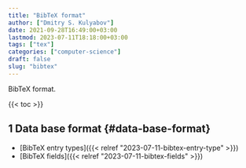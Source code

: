 ```yaml
---
title: "BibTeX format"
author: ["Dmitry S. Kulyabov"]
date: 2021-09-28T16:49:00+03:00
lastmod: 2023-07-11T18:18:00+03:00
tags: ["tex"]
categories: ["computer-science"]
draft: false
slug: "bibtex"
---
```


BibTeX format.

<!--more-->

{{< toc >}}


## <span class="section-num">1</span> Data base format {#data-base-format}

-   [BibTeX entry types]({{< relref "2023-07-11-bibtex-entry-type" >}})
-   [BibTeX fields]({{< relref "2023-07-11-bibtex-fields" >}})
